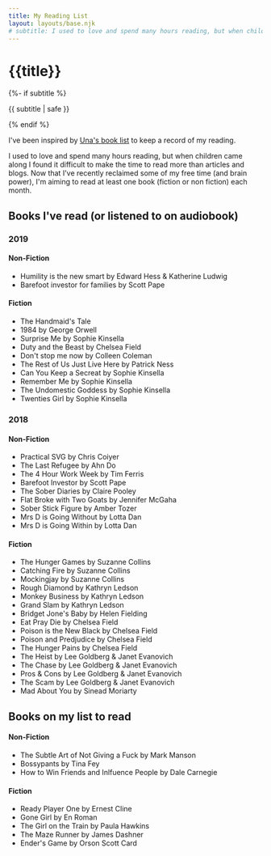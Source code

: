 ```yaml
---
title: My Reading List
layout: layouts/base.njk
# subtitle: I used to love and spend many hours reading, but when children came along I found it difficult to find the time or brain power to read more than short articles and blogs. 
---
```


  <h1>{{title}}</h1>
  {%- if subtitle %}<p class="subtitle">{{ subtitle | safe }}</p>{% endif %}
  
 
I've been inspired by [Una's book list](https://github.com/una/personal-goals/blob/master/ideas-and-misc/book-checklist.md) to keep a record of my reading.
<!-- and I thought having a rating system might be fun if I wanted to recommend books to others.  -->

I used to love and spend many hours reading, but when children came along I found it difficult to make the time to read more than articles and blogs. 
Now that I've recently reclaimed some of my free time (and brain power), I'm aiming to read at least one book (fiction or non fiction) each month. 


## Books I've read (or listened to on audiobook)

### 2019

#### Non-Fiction

- Humility is the new smart by Edward Hess & Katherine Ludwig
- Barefoot investor for families by Scott Pape

#### Fiction

- The Handmaid's Tale
- 1984 by George Orwell
- Surprise Me by Sophie Kinsella
- Duty and the Beast by Chelsea Field
- Don't stop me now by Colleen Coleman
- The Rest of Us Just Live Here by Patrick Ness
- Can You Keep a Secreat by Sophie Kinsella
- Remember Me by Sophie Kinsella
- The Undomestic Goddess by Sophie Kinsella
- Twenties Girl by Sophie Kinsella

### 2018

#### Non-Fiction

- Practical SVG by Chris Coiyer
- The Last Refugee by Ahn Do
- The 4 Hour Work Week by Tim Ferris
- Barefoot Investor by Scott Pape
- The Sober Diaries by Claire Pooley
- Flat Broke with Two Goats by Jennifer McGaha
- Sober Stick Figure by Amber Tozer
- Mrs D is Going Without by Lotta Dan
- Mrs D is Going Within by Lotta Dan

#### Fiction

- The Hunger Games by Suzanne Collins 
- Catching Fire by Suzanne Collins
- Mockingjay by Suzanne Collins
- Rough Diamond by Kathryn Ledson
- Monkey Business by Kathryn Ledson
- Grand Slam by Kathryn Ledson
- Bridget Jone's Baby by Helen Fielding
- Eat Pray Die by Chelsea Field
- Poison is the New Black by Chelsea Field
- Poison and Predjudice by Chelsea Field
- The Hunger Pains by Chelsea Field
- The Heist by Lee Goldberg & Janet Evanovich
- The Chase by Lee Goldberg & Janet Evanovich
- Pros & Cons by Lee Goldberg & Janet Evanovich
- The Scam by Lee Goldberg & Janet Evanovich
- Mad About You by Sinead Moriarty

## Books on my list to read

#### Non-Fiction

- The Subtle Art of Not Giving a Fuck by Mark Manson
- Bossypants by Tina Fey
- How to Win Friends and Inlfuence People by Dale Carnegie


#### Fiction

- Ready Player One by Ernest Cline
- Gone Girl by En Roman
- The Girl on the Train by Paula Hawkins
- The Maze Runner by James Dashner
- Ender's Game by Orson Scott Card